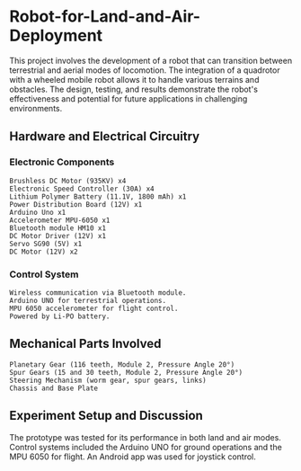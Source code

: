 # Robot-for-Land-and-Air-Deployment
This project involves the development of a robot that can transition between terrestrial and aerial modes of locomotion. The integration of a quadrotor with a wheeled mobile robot allows it to handle various terrains and obstacles. The design, testing, and results demonstrate the robot's effectiveness and potential for future applications in challenging environments.

## Hardware and Electrical Circuitry
### Electronic Components
    Brushless DC Motor (935KV) x4
    Electronic Speed Controller (30A) x4
    Lithium Polymer Battery (11.1V, 1800 mAh) x1
    Power Distribution Board (12V) x1
    Arduino Uno x1
    Accelerometer MPU-6050 x1
    Bluetooth module HM10 x1
    DC Motor Driver (12V) x1
    Servo SG90 (5V) x1
    DC Motor (12V) x2

### Control System

    Wireless communication via Bluetooth module.
    Arduino UNO for terrestrial operations.
    MPU 6050 accelerometer for flight control.
    Powered by Li-PO battery.

## Mechanical Parts Involved

    Planetary Gear (116 teeth, Module 2, Pressure Angle 20°)
    Spur Gears (15 and 30 teeth, Module 2, Pressure Angle 20°)
    Steering Mechanism (worm gear, spur gears, links)
    Chassis and Base Plate

## Experiment Setup and Discussion

The prototype was tested for its performance in both land and air modes. Control systems included the Arduino UNO for ground operations and the MPU 6050 for flight. An Android app was used for joystick control.
